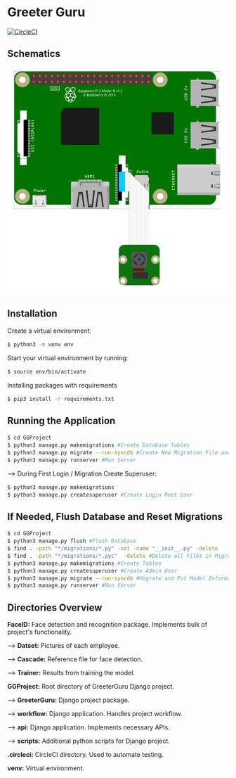 # Greeter Guru
[![CircleCI](https://circleci.com/gh/VarenTechInternship/greeterguru.svg?style=svg)](https://circleci.com/gh/VarenTechInternship/greeterguru)
## Schematics

![Schematics](schematics.png)

## Installation

Create a virtual environment:
```bash
$ python3 -m venv env
```

Start your virtual environment by running:
```bash
$ source env/bin/activate
```
Installing packages with requirements
```bash
$ pip3 install -r requirements.txt
```

## Running the Application
```bash
$ cd GGProject
$ python3 manage.py makemigrations #Create Database Tables
$ python3 manage.py migrate --run-syncdb #Create New Migration File and Inserts Model Data into Database
$ python3 manage.py runserver #Run Server
```
--> During First Login / Migration Create Superuser:
```bash
$ python3 manage.py makemigrations
$ python3 manage.py createsuperuser #Create Login Root User
```
## If Needed, Flush Database and Reset Migrations
```bash
$ cd GGProject
$ python3 manage.py flush #Flush Database
$ find . -path "*/migrations/*.py" -not -name "__init__.py" -delete
$ find . -path "*/migrations/*.pyc"  -delete #Delete all Files in Migrations Folder except __init__.py
$ python3 manage.py makemigrations #Create Tables
$ python3 manage.py createsuperuser #Create Admin User
$ python3 manage.py migrate --run-syncdb #Migrate and Put Model Information in Database
$ python3 manage.py runserver #Run Server
```

## Directories Overview

**FaceID:** Face detection and recognition package. Implements bulk of project's functionality.

--> **Datset:** Pictures of each employee.

--> **Cascade:** Reference file for face detection.

--> **Trainer:** Results from training the model.

**GGProject:** Root directory of GreeterGuru Django project.

--> **GreeterGuru:** Django project package.

--> **workflow:** Django application. Handles project workflow.

--> **api:** Django application. Implements necessary APIs.

--> **scripts:** Additional python scripts for Django project.

**.circleci:** CircleCI directory. Used to automate testing.

**venv:** Virtual environment.

